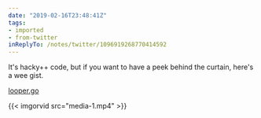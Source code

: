 ```yaml
---
date: "2019-02-16T23:48:41Z"
tags:
- imported
- from-twitter
inReplyTo: /notes/twitter/1096919268770414592
---
```

It's hacky++ code, but if you want to have a peek behind the curtain, here's a wee gist.

[looper.go](https://gist.github.com/jphastings/6d664eeea6a5d98b36316bc4cf118b96)

{{< imgorvid src="media-1.mp4" >}}

